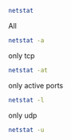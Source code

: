 ```bash
netstat
```

All
```bash
netstat -a
```
only tcp
```bash
netstat -at
```
only active ports
```bash
netstat -l
```
only udp
```bash
netstat -u
```